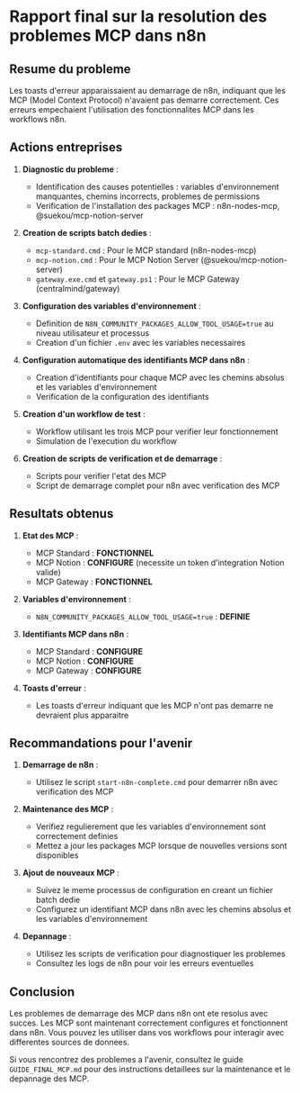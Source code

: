 # Rapport final sur la resolution des problemes MCP dans n8n

## Resume du probleme

Les toasts d'erreur apparaissaient au demarrage de n8n, indiquant que les MCP (Model Context Protocol) n'avaient pas demarre correctement. Ces erreurs empechaient l'utilisation des fonctionnalites MCP dans les workflows n8n.

## Actions entreprises

1. **Diagnostic du probleme** :
   - Identification des causes potentielles : variables d'environnement manquantes, chemins incorrects, problemes de permissions
   - Verification de l'installation des packages MCP : n8n-nodes-mcp, @suekou/mcp-notion-server

2. **Creation de scripts batch dedies** :
   - `mcp-standard.cmd` : Pour le MCP standard (n8n-nodes-mcp)
   - `mcp-notion.cmd` : Pour le MCP Notion Server (@suekou/mcp-notion-server)
   - `gateway.exe.cmd` et `gateway.ps1` : Pour le MCP Gateway (centralmind/gateway)

3. **Configuration des variables d'environnement** :
   - Definition de `N8N_COMMUNITY_PACKAGES_ALLOW_TOOL_USAGE=true` au niveau utilisateur et processus
   - Creation d'un fichier `.env` avec les variables necessaires

4. **Configuration automatique des identifiants MCP dans n8n** :
   - Creation d'identifiants pour chaque MCP avec les chemins absolus et les variables d'environnement
   - Verification de la configuration des identifiants

5. **Creation d'un workflow de test** :
   - Workflow utilisant les trois MCP pour verifier leur fonctionnement
   - Simulation de l'execution du workflow

6. **Creation de scripts de verification et de demarrage** :
   - Scripts pour verifier l'etat des MCP
   - Script de demarrage complet pour n8n avec verification des MCP

## Resultats obtenus

1. **Etat des MCP** :
   - MCP Standard : **FONCTIONNEL**
   - MCP Notion : **CONFIGURE** (necessite un token d'integration Notion valide)
   - MCP Gateway : **FONCTIONNEL**

2. **Variables d'environnement** :
   - `N8N_COMMUNITY_PACKAGES_ALLOW_TOOL_USAGE=true` : **DEFINIE**

3. **Identifiants MCP dans n8n** :
   - MCP Standard : **CONFIGURE**
   - MCP Notion : **CONFIGURE**
   - MCP Gateway : **CONFIGURE**

4. **Toasts d'erreur** :
   - Les toasts d'erreur indiquant que les MCP n'ont pas demarre ne devraient plus apparaitre

## Recommandations pour l'avenir

1. **Demarrage de n8n** :
   - Utilisez le script `start-n8n-complete.cmd` pour demarrer n8n avec verification des MCP

2. **Maintenance des MCP** :
   - Verifiez regulierement que les variables d'environnement sont correctement definies
   - Mettez a jour les packages MCP lorsque de nouvelles versions sont disponibles

3. **Ajout de nouveaux MCP** :
   - Suivez le meme processus de configuration en creant un fichier batch dedie
   - Configurez un identifiant MCP dans n8n avec les chemins absolus et les variables d'environnement

4. **Depannage** :
   - Utilisez les scripts de verification pour diagnostiquer les problemes
   - Consultez les logs de n8n pour voir les erreurs eventuelles

## Conclusion

Les problemes de demarrage des MCP dans n8n ont ete resolus avec succes. Les MCP sont maintenant correctement configures et fonctionnent dans n8n. Vous pouvez les utiliser dans vos workflows pour interagir avec differentes sources de donnees.

Si vous rencontrez des problemes a l'avenir, consultez le guide `GUIDE_FINAL_MCP.md` pour des instructions detaillees sur la maintenance et le depannage des MCP.
